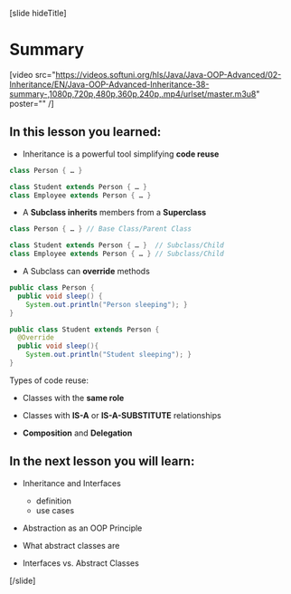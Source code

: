 [slide hideTitle]
# Summary

[video src="https://videos.softuni.org/hls/Java/Java-OOP-Advanced/02-Inheritance/EN/Java-OOP-Advanced-Inheritance-38-summary-,1080p,720p,480p,360p,240p,.mp4/urlset/master.m3u8" poster="" /]

## In this lesson you learned:

- Inheritance is a powerful tool simplifying **code reuse**

```java
class Person { … }

class Student extends Person { … }
class Employee extends Person { … }
```

- A **Subclass inherits** members from a **Superclass**

```java
class Person { … } // Base Class/Parent Class

class Student extends Person { … }  // Subclass/Child
class Employee extends Person { … } // Subclass/Child
```

- A Subclass can **override** methods

```java
public class Person {  
  public void sleep() { 
	System.out.println("Person sleeping"); } 
}

public class Student extends Person {
  @Override 
  public void sleep(){
	System.out.println("Student sleeping"); }
}
```
Types of code reuse:

- Classes with the **same role**

- Classes with **IS-A** or **IS-A-SUBSTITUTE** relationships

- **Composition** and **Delegation**


## In the next lesson you will learn:


- Inheritance and Interfaces
  * definition
  * use cases 
  
- Abstraction as an OOP Principle
- What abstract classes are
- Interfaces vs. Abstract Classes

[/slide]
